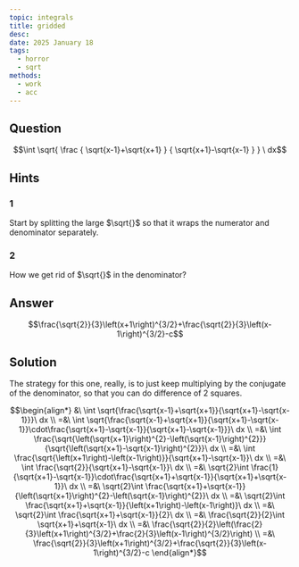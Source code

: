 ```yaml
---
topic: integrals
title: gridded
desc: 
date: 2025 January 18
tags:
  - horror
  - sqrt
methods:
  - work
  - acc
---
```



## Question
```math
\int
  \sqrt{ \frac
    { \sqrt{x-1}+\sqrt{x+1} }
    { \sqrt{x+1}-\sqrt{x-1} }
  }
\ dx
```


## Hints

### 1
Start by splitting the large $\sqrt{}$ so that it wraps the numerator and denominator separately.

### 2
How we get rid of $\sqrt{}$ in the denominator?


## Answer
```math
\frac{\sqrt{2}}{3}\left(x+1\right)^{3/2}+\frac{\sqrt{2}}{3}\left(x-1\right)^{3/2}-c
```


## Solution

The strategy for this one, really, is to just keep multiplying by the conjugate of the denominator, so that you can do difference of 2 squares.

```math
\begin{align*}
  &\ \int \sqrt{\frac{\sqrt{x-1}+\sqrt{x+1}}{\sqrt{x+1}-\sqrt{x-1}}}\ dx
  \\ =&\ \int \sqrt{\frac{\sqrt{x-1}+\sqrt{x+1}}{\sqrt{x+1}-\sqrt{x-1}}\cdot\frac{\sqrt{x+1}-\sqrt{x-1}}{\sqrt{x+1}-\sqrt{x-1}}}\ dx
  \\ =&\ \int \frac{\sqrt{\left(\sqrt{x+1}\right)^{2}-\left(\sqrt{x-1}\right)^{2}}}{\sqrt{\left(\sqrt{x+1}-\sqrt{x-1}\right)^{2}}}\ dx
  \\ =&\ \int \frac{\sqrt{\left(x+1\right)-\left(x-1\right)}}{\sqrt{x+1}-\sqrt{x-1}}\ dx
  \\ =&\ \int \frac{\sqrt{2}}{\sqrt{x+1}-\sqrt{x-1}}\ dx
  \\ =&\ \sqrt{2}\int \frac{1}{\sqrt{x+1}-\sqrt{x-1}}\cdot\frac{\sqrt{x+1}+\sqrt{x-1}}{\sqrt{x+1}+\sqrt{x-1}}\ dx
  \\ =&\ \sqrt{2}\int \frac{\sqrt{x+1}+\sqrt{x-1}}{\left(\sqrt{x+1}\right)^{2}-\left(\sqrt{x-1}\right)^{2}}\ dx
  \\ =&\ \sqrt{2}\int \frac{\sqrt{x+1}+\sqrt{x-1}}{\left(x+1\right)-\left(x-1\right)}\ dx
  \\ =&\ \sqrt{2}\int \frac{\sqrt{x+1}+\sqrt{x-1}}{2}\ dx
  \\ =&\ \frac{\sqrt{2}}{2}\int \sqrt{x+1}+\sqrt{x-1}\ dx
  \\ =&\ \frac{\sqrt{2}}{2}\left(\frac{2}{3}\left(x+1\right)^{3/2}+\frac{2}{3}\left(x-1\right)^{3/2}\right)
  \\ =&\ \frac{\sqrt{2}}{3}\left(x+1\right)^{3/2}+\frac{\sqrt{2}}{3}\left(x-1\right)^{3/2}-c
\end{align*}
```
